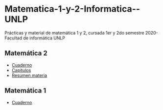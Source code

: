 # Matematica-1-y-2-Informatica--UNLP
Prácticas y material de matemática 1 y 2, cursada 1er y 2do semestre 2020- Facultad de informática UNLP


## Matemática 2 ##
* [Cuaderno](https://github.com/ssofiaavila/Matematica-1-y-2-Informatica--UNLP/blob/main/Cuaderno-%20Matem%C3%A1tica%202.pdf)
* [Capítulos](https://github.com/ssofiaavila/Matematica-1-y-2-Informatica--UNLP/tree/main/Teor%C3%ADas%20matem%C3%A1tica%202)
* [Resumen materia](https://github.com/ssofiaavila/Matematica-1-y-2-Informatica--UNLP/blob/main/Resumen%20matem%C3%A1tica%201.pdf)

## Matemática 1 ##
* [Cuaderno](https://github.com/ssofiaavila/Matematica-1-y-2-Informatica--UNLP/blob/main/Cuaderno-%20Matem%C3%A1tica%201.pdf)

